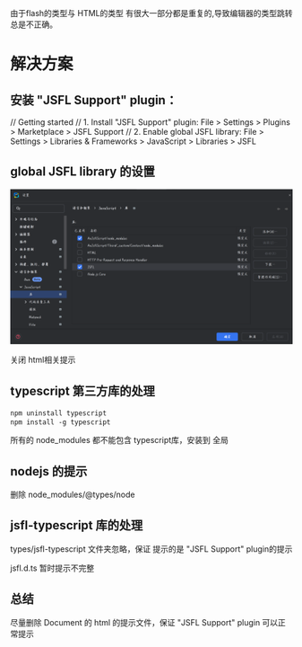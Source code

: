 由于flash的类型与 HTML的类型 有很大一部分都是重复的,导致编辑器的类型跳转总是不正确。

# 解决方案

## 安装 "JSFL Support" plugin：

// Getting started
// 1. Install "JSFL Support" plugin: File > Settings > Plugins > Marketplace > JSFL Support
// 2. Enable global JSFL library: File > Settings > Libraries & Frameworks > JavaScript > Libraries > JSFL

## global JSFL library 的设置

![Snipaste_2025-07-10_18-47-07](附件/Snipaste_2025-07-10_18-47-07.png)

关闭 html相关提示

## typescript 第三方库的处理

```
npm uninstall typescript
npm install -g typescript
```

所有的 node_modules 都不能包含 typescript库，安装到 全局

## nodejs 的提示

删除 node_modules/@types/node

## jsfl-typescript 库的处理

types/jsfl-typescript  文件夹忽略，保证 提示的是 "JSFL Support" plugin的提示

jsfl.d.ts 暂时提示不完整

## 总结

尽量删除 Document 的 html 的提示文件，保证 "JSFL Support" plugin 可以正常提示









